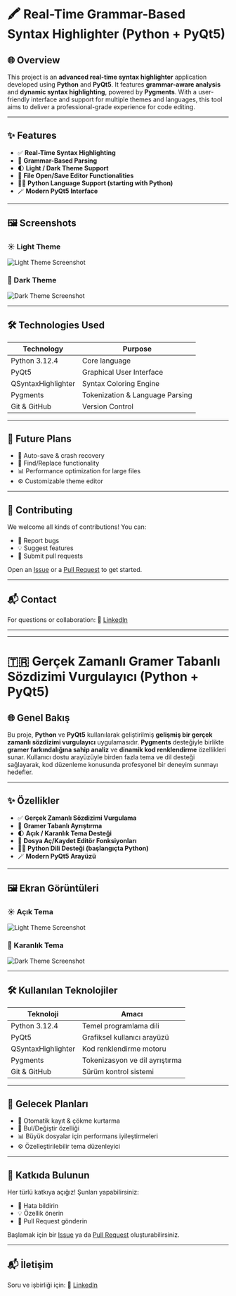 
# 🖍️ Real-Time Grammar-Based Syntax Highlighter (Python + PyQt5)

## 🌐 Overview

This project is an **advanced real-time syntax highlighter** application developed using **Python** and **PyQt5**. It features **grammar-aware analysis** and **dynamic syntax highlighting**, powered by **Pygments**. With a user-friendly interface and support for multiple themes and languages, this tool aims to deliver a professional-grade experience for code editing.

---

## ✨ Features

- ✅ **Real-Time Syntax Highlighting**
- 🧠 **Grammar-Based Parsing**
- 🌓 **Light / Dark Theme Support**
- 📂 **File Open/Save Editor Functionalities**
- 🧑‍💻 **Python Language Support (starting with Python)**
- 🪄 **Modern PyQt5 Interface**

---

## 🖼️ Screenshots

### ☀️ Light Theme

![Light Theme Screenshot](./docs/light.png)

### 🌙 Dark Theme

![Dark Theme Screenshot](./docs/dark.png)

---

## 🛠️ Technologies Used

| Technology         | Purpose                         |
| ------------------ | ------------------------------- |
| Python 3.12.4      | Core language                   |
| PyQt5              | Graphical User Interface        |
| QSyntaxHighlighter | Syntax Coloring Engine          |
| Pygments           | Tokenization & Language Parsing |
| Git & GitHub       | Version Control                 |

---

## 🚀 Future Plans

- 💾 Auto-save & crash recovery
- 🔎 Find/Replace functionality
- 📊 Performance optimization for large files
- ⚙️ Customizable theme editor

---

## 🤝 Contributing

We welcome all kinds of contributions! You can:

- 🐞 Report bugs
- 💡 Suggest features
- 🔧 Submit pull requests

Open an [Issue](https://github.com/your-repo/issues) or a [Pull Request](https://github.com/your-repo/pulls) to get started.

---

## 📬 Contact

For questions or collaboration:
🔗 [LinkedIn](https://www.linkedin.com/in/mehmet-ozay/)

---

---

# 🇹🇷 Gerçek Zamanlı Gramer Tabanlı Sözdizimi Vurgulayıcı (Python + PyQt5)

## 🌐 Genel Bakış

Bu proje, **Python** ve **PyQt5** kullanılarak geliştirilmiş **gelişmiş bir gerçek zamanlı sözdizimi vurgulayıcı** uygulamasıdır. **Pygments** desteğiyle birlikte **gramer farkındalığına sahip analiz** ve **dinamik kod renklendirme** özellikleri sunar. Kullanıcı dostu arayüzüyle birden fazla tema ve dil desteği sağlayarak, kod düzenleme konusunda profesyonel bir deneyim sunmayı hedefler.

---

## ✨ Özellikler

- ✅ **Gerçek Zamanlı Sözdizimi Vurgulama**
- 🧠 **Gramer Tabanlı Ayrıştırma**
- 🌓 **Açık / Karanlık Tema Desteği**
- 📂 **Dosya Aç/Kaydet Editör Fonksiyonları**
- 🧑‍💻 **Python Dili Desteği (başlangıçta Python)**
- 🪄 **Modern PyQt5 Arayüzü**

---

## 🖼️ Ekran Görüntüleri

### ☀️ Açık Tema

![Light Theme Screenshot](./docs/light.png)

### 🌙 Karanlık Tema

![Dark Theme Screenshot](./docs/dark.png)

---

## 🛠️ Kullanılan Teknolojiler

| Teknoloji          | Amacı                            |
| ------------------ | --------------------------------- |
| Python 3.12.4      | Temel programlama dili            |
| PyQt5              | Grafiksel kullanıcı arayüzü   |
| QSyntaxHighlighter | Kod renklendirme motoru           |
| Pygments           | Tokenizasyon ve dil ayrıştırma |
| Git & GitHub       | Sürüm kontrol sistemi           |

---

## 🚀 Gelecek Planları

- 💾 Otomatik kayıt & çökme kurtarma
- 🔎 Bul/Değiştir özelliği
- 📊 Büyük dosyalar için performans iyileştirmeleri
- ⚙️ Özelleştirilebilir tema düzenleyici

---

## 🤝 Katkıda Bulunun

Her türlü katkıya açığız! Şunları yapabilirsiniz:

- 🐞 Hata bildirin
- 💡 Özellik önerin
- 🔧 Pull Request gönderin

Başlamak için bir [Issue](https://github.com/your-repo/issues) ya da [Pull Request](https://github.com/your-repo/pulls) oluşturabilirsiniz.

---

## 📬 İletişim

Soru ve işbirliği için:
🔗 [LinkedIn](https://www.linkedin.com/in/mehmet-ozay/)
